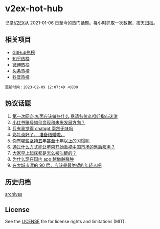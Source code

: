 # v2ex-hot-hub

 记录[V2EX](https://www.v2ex.com/)从 2021-01-06 日至今的热门话题。每小时抓取一次数据，按天[归档](archives)。
 
 ## 相关项目

- [GitHub热榜](https://github.com/snaildev/github-hot-hub)
- [知乎热榜](https://github.com/snaildev/zhihu-hot-hub)
- [微博热榜](https://github.com/snaildev/weibo-hot-hub)
- [头条热榜](https://github.com/snaildev/toutiao-hot-hub)
- [抖音热榜](https://github.com/snaildev/douyin-hot-hub)


 `更新时间：2023-02-09 12:07:49 +0800`

## 热议话题

1. [第一次网恋,初面应该做些什么,恳请各位彦祖们指点迷津](https://www.v2ex.com/t/914216)
1. [小红书账号如何变现和未来发展方向？](https://www.v2ex.com/t/914285)
1. [只有我觉得 chatgpt 索然无味吗](https://www.v2ex.com/t/914410)
1. [彩礼谈好了， 准备结婚啦。](https://www.v2ex.com/t/914496)
1. [你有哪些坚持五年甚至十年以上的习惯呢](https://www.v2ex.com/t/914312)
1. [通过什么方式能让苹果开始重视中国市场的售后服务？](https://www.v2ex.com/t/914286)
1. [大家早上起床都是怎么被叫醒的？](https://www.v2ex.com/t/914257)
1. [为什么现在国内 app 越做越臃肿](https://www.v2ex.com/t/914353)
1. [在大城市漂的 90 后，应该是最绝望的年轻人吧](https://www.v2ex.com/t/914439)

## 历史归档

[archives](archives)

## License

See the [LICENSE](LICENSE) file for license rights and limitations (MIT).
